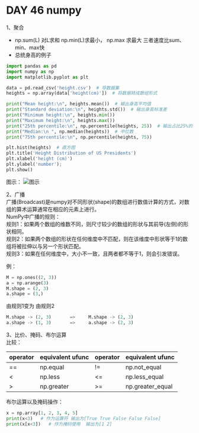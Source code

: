 # DAY 46 numpy
1、聚合   
* np.sum(L) 对L求和 np.min(L)求最小， np.max 求最大 三者速度比sum、min、max快   
* 总统身高的例子  
```python
import pandas as pd
import numpy as np
import matplotlib.pyplot as plt

data = pd.read_csv('height.csv')  # 导数据集
heights = np.array(data['height(cm)'])  # 将数据转成数组形式

print("Mean height:\n", heights.mean())  # 输出身高平均值
print("Standard deviation:\n", heights.std())  # 输出身高标准差
print("Minimum height:\n", heights.min())    
print("Maximum height:\n", heights.max())   
print("25th percentile:\n", np.percentile(heights, 25))  # 输出占比25%的数值
print("Median:\n ", np.median(heights))  # 中位数
print("75th percentile:\n", np.percentile(heights, 75))

plt.hist(heights)  # 直方图
plt.title('Height Distribution of US Presidents')
plt.xlabel('height (cm)')
plt.ylabel('number');
plt.show()
```
图示：
![图示]()

2、广播   
广播(Broadcast)是numpy对不同形状(shape)的数组进行数值计算的方式，对数组的算术运算通常在相应的元素上进行。  
NumPy中广播的规则：  
规则1：如果两个数组的维数不同，则尺寸较少的数组的形状与其前导(左侧)的形状相同。    
规则2：如果两个数组的形状在任何维度中不匹配，则在该维度中形状等于1的数组将被拉伸以与另一个形状匹配。     
规则3：如果在任何维度中，大小不一致，且两者都不等于1，则会引发错误。     

例：
```python
M = np.ones((2, 3))
a = np.arange(3)
M.shape = (2, 3)  
a.shape = (3,)  
```
由规则1变为                     由规则2    
```python
M.shape -> (2, 3)       =>     M.shape -> (2, 3)  
a.shape -> (1, 3)       =>     a.shape -> (2, 3)   
```  
3、比价、掩码、布尔运算   
比较：  

| operator   | equivalent ufunc   | operator | equivalent ufunc 
| -------   | ------  | ----- | --- 
| ==   | np.equal  | !=   | np.not_equal 
| <    | np.less  | <=  | np.less_equal
| >   |  np.greater   | >=   |  np.greater_equal  

布尔运算以及掩码操作：   
```python
x = np.array[1, 2, 3, 4, 5] 
print(x<3)   # 作为运算符 输出为[True True False False False]
print(x[x<3])   # 作为掩码使用  输出为[1 2]
```
